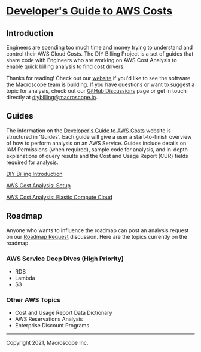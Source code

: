 # [Developer's Guide to AWS Costs](https://developer-costs-guide.projects.macroscope.io)



## Introduction

Engineers are spending too much time and money trying to understand and control their AWS Cloud Costs. The DIY Billing Project is a set of guides that share code with Engineers who are working on AWS Cost Analysis to enable quick billing analysis to find cost drivers.

Thanks for reading! Check out our [website](https://macroscope.io/sign-up) if you'd like to see the software the Macroscope team is building. If you have questions or want to suggest a topic for analysis, check out our [GitHub Discussions](https://github.com/getmacroscope/developer-cost-guide/discussions) page or get in touch directly at [diybilling@macroscope.io](mailto:diybilling@macroscope.io).



## Guides

The information on the [Developer's Guide to AWS Costs](https://developer-costs-guide.projects.macroscope.io) website is structured in 'Guides'. Each guide will give a user a start-to-finish overview of how to perform analysis on an AWS Service. Guides include details on IAM Permissions (when required), sample code for analysis, and in-depth explanations of query results and the Cost and Usage Report (CUR) fields required for analysis.


[DIY Billing Introduction](https://developer-costs-guide.projects.macroscope.io/guides/guide-00-introduction/)

[AWS Cost Analysis: Setup](https://developer-costs-guide.projects.macroscope.io/guides/guide-01-costandusagereport/)

[AWS Cost Analysis: Elastic Compute Cloud](https://developer-costs-guide.projects.macroscope.io/guides/guide-03-ec2/)


## Roadmap
Anyone who wants to influence the roadmap can post an analysis request on our [Roadmap Request](https://github.com/getmacroscope/developer-cost-guide/discussions/2) discussion. Here are the topics currently on the roadmap
### AWS Service Deep Dives (High Priority)
- RDS
- Lambda
- S3
### Other AWS Topics
- Cost and Usage Report Data Dictionary
- AWS Reservations Analysis
- Enterprise Discount Programs



---

Copyright 2021, Macroscope Inc.
